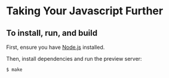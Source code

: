 # Taking Your Javascript Further


## To install, run, and build

First, ensure you have [Node.js](http://nodejs.org) installed.

Then, install dependencies and run the preview server:

```bash
$ make
```
